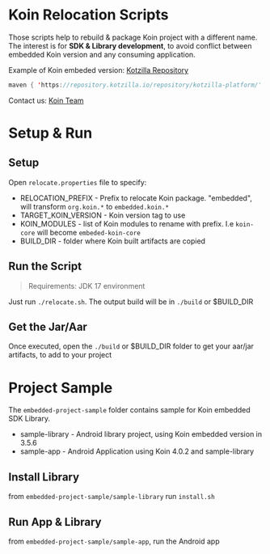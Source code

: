 # Koin Relocation Scripts

Those scripts help to rebuild & package Koin project with a different name. The interest is for <b>SDK & Library development</b>, to avoid conflict between embedded Koin version and any consuming application.

Example of Koin embeded version: [Kotzilla Repository](https://repository.kotzilla.io/#browse/browse:Koin-Embedded)

```kotlin
maven { 'https://repository.kotzilla.io/repository/kotzilla-platform/' }
```

Contact us: [Koin Team](mailto:koin@kotzilla.io)

# Setup & Run

## Setup
Open `relocate.properties` file to specify:
- RELOCATION_PREFIX - Prefix to relocate Koin package. "embedded", will transform `org.koin.*` to `embedded.koin.*`
- TARGET_KOIN_VERSION - Koin version tag to use
- KOIN_MODULES - list of Koin modules to rename with prefix. I.e `koin-core` will become `embeded-koin-core`
- BUILD_DIR - folder where Koin built artifacts are copied

## Run the Script

> Requirements: JDK 17 environment

Just run `./relocate.sh`. The output build will be in `./build` or $BUILD_DIR

## Get the Jar/Aar

Once executed, open the `./build` or $BUILD_DIR folder to get your aar/jar artifacts, to add to your project

# Project Sample

The `embedded-project-sample` folder contains sample for Koin embedded SDK Library.

- sample-library - Android library project, using Koin embedded version in 3.5.6
- sample-app - Android Application using Koin 4.0.2 and sample-library

## Install Library

from `embedded-project-sample/sample-library` run `install.sh`

## Run App & Library

from `embedded-project-sample/sample-app`, run the Android app
